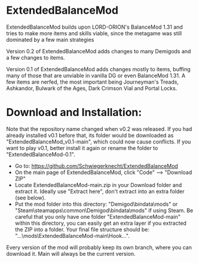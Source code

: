 # ExtendedBalanceMod

ExtendedBalanceMod builds upon LORD-ORION's BalanceMod 1.31 and tries to make more items and skills viable, since the metagame was still dominated by a few main strategies

Version 0.2 of ExtendedBalanceMod adds changes to many Demigods and a few changes to items.

Version 0.1 of ExtendedBalanceMod adds changes mostly to items, buffing many of those that are unviable in vanilla DG or even BalanceMod 1.31. A few items are nerfed, the most important being Journeyman's Treads, Ashkandor, Bulwark of the Ages, Dark Crimson Vial and Portal Locks.

# Download and Installation:

Note that the repository name changed when v0.2 was released. If you had already installed v0.1 before that, its folder would be downloaded as "ExtendedBalanceMod_v0.1-main", which could now cause conflicts. If you want to play v0.1, better install it again or rename the folder to "ExtendedBalanceMod-0.1".

- Go to: https://github.com/Schwiegerknecht/ExtendedBalanceMod
- On the main page of ExtendedBalanceMod, click "Code" --> "Download ZIP"
- Locate ExtendedBalanceMod-main.zip in your Download folder and extract it. Ideally use "Extract here", don't extract into an extra folder (see below).
- Put the mod folder into this directory: "Demigod\bindata\mods" or "Steam\steamapps\common\Demigod\bindata\mods" if using Steam. Be careful that you only have one folder "ExtendedBalanceMod-main" within this directory, you can easily get an extra layer if you extracted the ZIP into a folder. Your final file structure should be:
"...\mods\ExtendedBalanceMod-main\Hook\...".

Every version of the mod will probably keep its own branch, where you can download it. Main will always be the current version.